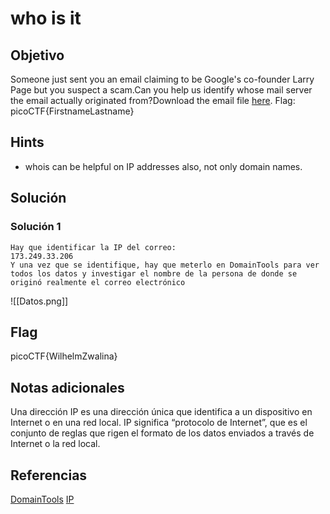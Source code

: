 # who is it

## Objetivo

Someone just sent you an email claiming to be Google's co-founder Larry Page but you suspect a scam.Can you help us identify whose mail server the email actually originated from?Download the email file [here](https://artifacts.picoctf.net/c/499/email-export.eml). Flag: picoCTF{FirstnameLastname}

## Hints

*  whois can be helpful on IP addresses also, not only domain names.

## Solución

### Solución 1
```
Hay que identificar la IP del correo:
173.249.33.206
Y una vez que se identifique, hay que meterlo en DomainTools para ver todos los datos y investigar el nombre de la persona de donde se originó realmente el correo electrónico
```
![[Datos.png]]

## Flag

picoCTF{WilhelmZwalina}

## Notas adicionales

Una dirección IP es una dirección única que identifica a un dispositivo en Internet o en una red local. IP significa “protocolo de Internet”, que es el conjunto de reglas que rigen el formato de los datos enviados a través de Internet o la red local.

## Referencias

[DomainTools](https://whois.domaintools.com/173.249.33.206)
[IP](https://latam.kaspersky.com/resource-center/definitions/what-is-an-ip-address)
